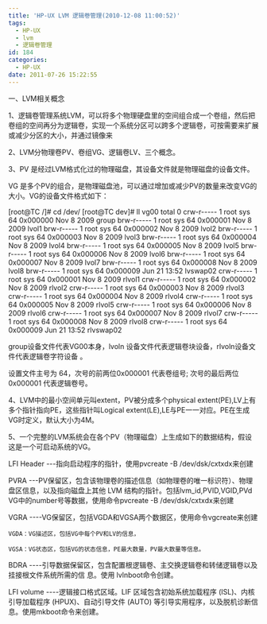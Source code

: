 ```yaml
---
title: 'HP-UX LVM 逻辑卷管理(2010-12-08 11:00:52)'
tags:
  - HP-UX
  - lvm
  - 逻辑卷管理
id: 184
categories:
  - HP-UX
date: 2011-07-26 15:22:55
---
```


一、LVM相关概念

1、逻辑卷管理系统LVM，可以将多个物理硬盘里的空间组合成一个卷组，然后把卷组的空间再分为逻辑卷，实现一个系统分区可以跨多个逻辑卷，可按需要来扩展或减少分区的大小，并通过镜像来

2、LVM分物理卷PV、卷组VG、逻辑卷LV、三个概念。

3、PV 是经过LVM格式化过的物理磁盘，其设备文件就是物理磁盘的设备文件。

   VG 是多个PV的组合，是物理磁盘池，可以通过增加或减少PV的数量来改变VG的大小。VG的设备文件格式如下：

[root@TC /]# cd /dev/
[root@TC dev]# ll vg00
total 0
crw-r-----   1 root       sys         64 0x000000 Nov  8  2009 group
brw-r-----   1 root       sys         64 0x000001 Nov  8  2009 lvol1
brw-r-----   1 root       sys         64 0x000002 Nov  8  2009 lvol2
brw-r-----   1 root       sys         64 0x000003 Nov  8  2009 lvol3
brw-r-----   1 root       sys         64 0x000004 Nov  8  2009 lvol4
brw-r-----   1 root       sys         64 0x000005 Nov  8  2009 lvol5
brw-r-----   1 root       sys         64 0x000006 Nov  8  2009 lvol6
brw-r-----   1 root       sys         64 0x000007 Nov  8  2009 lvol7
brw-r-----   1 root       sys         64 0x000008 Nov  8  2009 lvol8
brw-r-----   1 root       sys         64 0x000009 Jun 21 13:52 lvswap02
crw-r-----   1 root       sys         64 0x000001 Nov  8  2009 rlvol1
crw-r-----   1 root       sys         64 0x000002 Nov  8  2009 rlvol2
crw-r-----   1 root       sys         64 0x000003 Nov  8  2009 rlvol3
crw-r-----   1 root       sys         64 0x000004 Nov  8  2009 rlvol4
crw-r-----   1 root       sys         64 0x000005 Nov  8  2009 rlvol5
crw-r-----   1 root       sys         64 0x000006 Nov  8  2009 rlvol6
crw-r-----   1 root       sys         64 0x000007 Nov  8  2009 rlvol7
crw-r-----   1 root       sys         64 0x000008 Nov  8  2009 rlvol8
crw-r-----   1 root       sys         64 0x000009 Jun 21 13:52 rlvswap02

group设备文件代表VG00本身，lvoln 设备文件代表逻辑卷块设备，rlvoln设备文件代表逻辑卷字符设备 。

设置文件主号为 64，次号的前两位0x000001  代表卷组号; 次号的最后两位0x000001  代表逻辑卷号。

4、LVM中的最小空间单元叫extent，PV被分成多个physical extent(PE),LV上有多个指针指向PE，这些指针叫Logical extent(LE),LE与PE一一对应。PE在生成VG时定义，默认大小为4M。

5、一个完整的LVM系统会在各个PV（物理磁盘）上生成如下的数据结构，假设这是一个可启动系统的VG。

LFI Header  ---指向启动程序的指针，使用pvcreate -B /dev/dsk/cxtxdx来创建

PVRA        ---PV保留区，包含该物理卷的描述信息（如物理卷的唯一标识符）、物理盘区信息，以及指向磁盘上其他 LVM 结构的指针。包括lvm_id,PVID,VGID,PVd VG中的number号等数据，使用命令pvcreate -B /dev/dsk/cxtxdx来创建

VGRA        ----VG保留区，包括VGDA和VGSA两个数据区，使用命令vgcreate来创建

    VGDA：VG描述区，包括VG中每个PV和LV的信息，

    VGSA：VG状态区，包括VG的状态信息，PE最大数量，PV最大数量等信息。

BDRA       ----引导数据保留区，包含配置根逻辑卷、主交换逻辑卷和转储逻辑卷以及挂接根文件系统所需的信
息。使用 lvlnboot命令创建。

LFI volume ----逻辑接口格式区域。LIF 区域包含初始系统加载程序 (ISL)、内核引导加载程序 (HPUX)、自动引导文件 (AUTO) 等引导实用程序，以及脱机诊断信息。使用mkboot命令来创建。